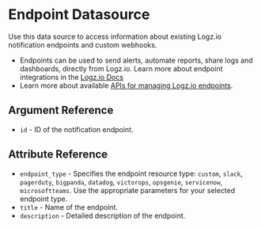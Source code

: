 # Endpoint Datasource

Use this data source to access information about existing Logz.io notification endpoints and custom webhooks.

* Endpoints can be used to send alerts, automate reports, share logs and dashboards, directly from Logz.io. Learn more about endpoint integrations in the [Logz.io Docs](https://docs.logz.io/user-guide/integrations/endpoints.html)
* Learn more about available [APIs for managing Logz.io endpoints](https://docs.logz.io/api/#tag/Manage-notification-endpoints).

## Argument Reference

* `id` - ID of the notification endpoint.

## Attribute Reference

* `endpoint_type` - Specifies the endpoint resource type: `custom`, `slack`, `pagerduty`, `bigpanda`, `datadog`, `victorops`, `opsgenie`, `servicenow`, `microsoftteams`. Use the appropriate parameters for your selected endpoint type.
* `title` - Name of the endpoint.
* `description` - Detailed description of the endpoint.
